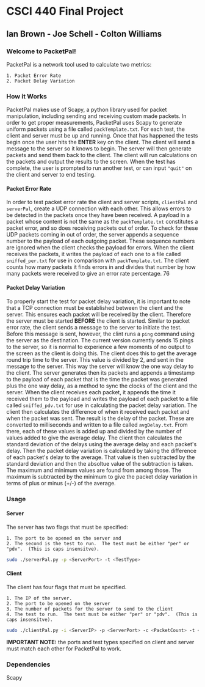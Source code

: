 # CSCI 440 Final Project
## Ian Brown - Joe Schell - Colton Williams ##

### Welcome to PacketPal! ###
PacketPal is a network tool used to calculate two metrics:

    1. Packet Error Rate
    2. Packet Delay Variation

### How it Works ###
PacketPal makes use of Scapy, a python library used for packet manipulation, including sending and receiving custom made packets.  In order to get proper measurements, PacketPal uses Scapy to generate uniform packets using a file called `packTemplate.txt`. For each test, the client and server must be up and running.  Once that has happened the tests begin once the user hits the **ENTER** key on the client.  The client will send a message to the server so it knows to begin.  The server will then generate packets and send them back to the client.  The client will run calculations on the packets and output the results to the screen.  When the test has complete, the user is prompted to run another test, or can input `"quit"` on the client and server to end testing.  

#### Packet Error Rate ####
In order to test packet error rate the client and server scripts, `clientPal` and `serverPal`, create a UDP connection with each other.  This allows errors to be detected in the packets once they have been received.  A payload in a packet whose content is not the same as the `packTemplate.txt` constitutes a packet error, and so does receiving packets out of order. To check for these UDP packets coming in out of order, the server appends a sequence number to the payload of each outgoing packet.  These sequence numbers are ignored when the client checks the payload for errors. When the client receives the packets, it writes the payload of each one to a file called `sniffed_per.txt` for use in comparison with `packTemplate.txt`.  The client counts how many packets it finds errors in and divides that number by how many packets were received to give an error rate percentage.
76
#### Packet Delay Variation ####
To properly start the test for packet delay variation, it is important to note that a TCP connection must be established between the client and the server.  This ensures each packet will be received by the client.  Therefore the server must be started **BEFORE** the client is started.  Similar to packet error rate, the client sends a message to the server to initiate the test.  Before this message is sent, however, the clint runs a `ping` command using the server as the destination.  The current version currently sends 15 pings to the server, so it is normal to experience a few moments of no output to the screen as the client is doing this.  The client does this to get the average round trip time to the server.  This value is divided by 2, and sent in the message to the server.  This way the server will know the one way delay to the client.  The server generates then its packets and appends a timestamp to the payload of each packet that is the time the packet was generated plus the one way delay, as a method to sync the clocks of the client and the server.   When the client receives each packet, it appends the time it received them to the payload and writes the payload of each packet to a file called `sniffed_pdv.txt` for use in calculating the packet delay variation.  The client then calculates the difference of when it received each packet and when the packet was sent.  The result is the delay of the packet.  These are converted to milliseconds and written to a file called `avgDelay.txt`.  From there, each of these values is added up and divided by the number of values added to give the average delay.  The client then calculates the standard deviation of the delays using the average delay and each packet's delay.  Then the packet delay variation is calculated by taking the difference of each packet's delay to the average.  That value is then subtracted by the standard deviation and then the absoltue value of the subtraction is taken.  The maximum and minimum values are found from among those.  The maximum is subtracted by the minimum to give the packet delay variation in terms of plus or minus (+/-) of the average.  

### Usage ###

#### Server ####
The server has two flags that must be specified:

    1. The port to be opened on the server and
    2. The second is the test to run.  The test must be either "per" or "pdv".  (This is caps insensitve).

```bash
sudo ./serverPal.py -p <ServerPort> -t <TestType>
```
#### Client ####
The client has four flags that must be specified.  

    1. The IP of the server.  
    2. The port to be opened on the server
    3. The number of packets for the server to send to the client
    4. The test to run.  The test must be either "per" or "pdv".  (This is caps insensitve).
    
```bash
sudo ./clientPal.py -i <ServerIP> -p <ServerPort> -c <PacketCount> -t <TestType>
```
**IMPORTANT NOTE:** the ports and test types specified on client and server must match each other for PacketPal to work.

### Dependencies ###

Scapy


